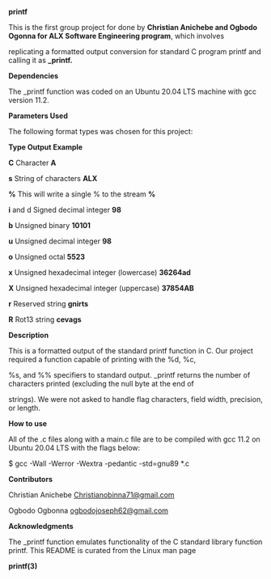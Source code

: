 **printf**

This is the first group project for done by **Christian Anichebe and Ogbodo Ogonna for ALX Software Engineering program**, which involves

replicating a formatted output conversion for standard C program printf and calling it as **_printf.**

**Dependencies**

The _printf function was coded on an Ubuntu 20.04 LTS machine with gcc version 11.2.

**Parameters Used**

The following format types was chosen for this project:

**Type	       Output	                         Example**

**C**	          Character	                       **A**

**s**     	String of characters	                  **ALX**

**%**	This will write a single % to the stream	    **%**

**i** and d	Signed decimal integer	               **98**

**b**	Unsigned binary	                         **10101**

**u**	Unsigned decimal integer	                 **98**

**o**	Unsigned octal	                            **5523**

**x**	Unsigned hexadecimal integer (lowercase)	**36264ad**

**X**	Unsigned hexadecimal integer (uppercase)	**37854AB**

**r**	Reserved string	                       **gnirts**

**R**	Rot13 string	                            **cevags**

**Description**

This is a formatted output of the standard printf function in C. Our project required a function capable of printing with the %d, %c,

%s, and %% specifiers to standard output. _printf returns the number of characters printed (excluding the null byte at the end of

strings). We were not asked to handle flag characters, field width, precision, or length.

**How to use**

All of the .c files along with a main.c file are to be compiled with gcc 11.2 on Ubuntu 20.04 LTS with the flags below:

$ gcc -Wall -Werror -Wextra -pedantic -std=gnu89 *.c

**Contributors**

Christian Anichebe Christianobinna71@gmail.com

Ogbodo Ogbonna ogbodojoseph62@gmail.com


**Acknowledgments**

The _printf function emulates functionality of the C standard library function printf. This README is curated from the Linux man page

**printf(3)**
